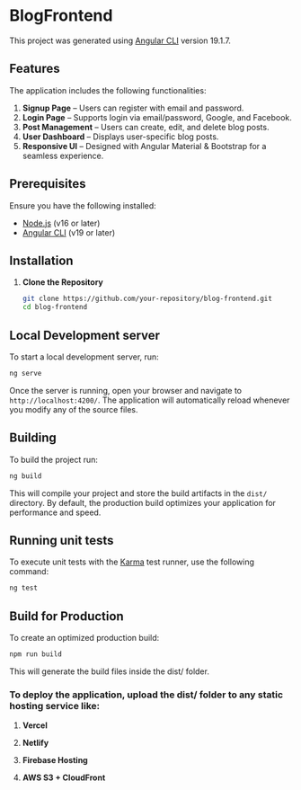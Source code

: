# BlogFrontend

This project was generated using [Angular CLI](https://github.com/angular/angular-cli) version 19.1.7.

## Features
The application includes the following functionalities:

1. **Signup Page** – Users can register with email and password.
2. **Login Page** – Supports login via email/password, Google, and Facebook.
3. **Post Management** – Users can create, edit, and delete blog posts.
4. **User Dashboard** – Displays user-specific blog posts.
5. **Responsive UI** – Designed with Angular Material & Bootstrap for a seamless experience.

## Prerequisites
Ensure you have the following installed:

- [Node.js](https://nodejs.org/) (v16 or later)
- [Angular CLI](https://angular.io/cli) (v19 or later)

## Installation

1. **Clone the Repository**
   ```sh
   git clone https://github.com/your-repository/blog-frontend.git
   cd blog-frontend

## Local Development server

To start a local development server, run:

```bash
ng serve
```

Once the server is running, open your browser and navigate to `http://localhost:4200/`. The application will automatically reload whenever you modify any of the source files.

## Building

To build the project run:

```bash
ng build
```

This will compile your project and store the build artifacts in the `dist/` directory. By default, the production build optimizes your application for performance and speed.

## Running unit tests

To execute unit tests with the [Karma](https://karma-runner.github.io) test runner, use the following command:

```bash
ng test
```

## Build for Production

To create an optimized production build:
```bash
npm run build
```
This will generate the build files inside the dist/ folder.

### To deploy the application, upload the dist/ folder to any static hosting service like:

1. **Vercel**

2. **Netlify**

3. **Firebase Hosting**

4. **AWS S3 + CloudFront**




